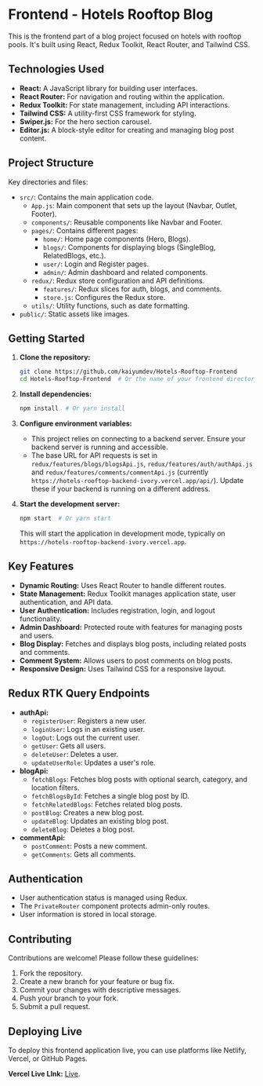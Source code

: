 # Frontend - Hotels Rooftop Blog

This is the frontend part of a blog project focused on hotels with rooftop pools. It's built using React, Redux Toolkit, React Router, and Tailwind CSS.

## Technologies Used

*   **React:** A JavaScript library for building user interfaces.
*   **React Router:** For navigation and routing within the application.
*   **Redux Toolkit:**  For state management, including API interactions.
*   **Tailwind CSS:** A utility-first CSS framework for styling.
*   **Swiper.js:** For the hero section carousel.
*   **Editor.js:** A block-style editor for creating and managing blog post content.

## Project Structure

Key directories and files:

*   `src/`: Contains the main application code.
    *   `App.js`: Main component that sets up the layout (Navbar, Outlet, Footer).
    *   `components/`: Reusable components like Navbar and Footer.
    *   `pages/`: Contains different pages:
        *   `home/`: Home page components (Hero, Blogs).
        *   `blogs/`: Components for displaying blogs (SingleBlog, RelatedBlogs, etc.).
        *   `user/`: Login and Register pages.
        *   `admin/`: Admin dashboard and related components.
    *   `redux/`: Redux store configuration and API definitions.
        *   `features/`:  Redux slices for auth, blogs, and comments.
        *   `store.js`: Configures the Redux store.
    *   `utils/`: Utility functions, such as date formatting.
*   `public/`: Static assets like images.

## Getting Started

1.  **Clone the repository:**

    ```bash
    git clone https://github.com/kaiyumdev/Hotels-Rooftop-Frontend
    cd Hotels-Rooftop-Frontend  # Or the name of your frontend directory
    ```

2.  **Install dependencies:**

    ```bash
    npm install  # Or yarn install
    ```

3.  **Configure environment variables:**

    *   This project relies on connecting to a backend server. Ensure your backend server is running and accessible.
    *   The base URL for API requests is set in `redux/features/blogs/blogsApi.js`, `redux/features/auth/authApi.js` and `redux/features/comments/commentApi.js` (currently `https://hotels-rooftop-backend-ivory.vercel.app/api/`).  Update these if your backend is running on a different address.

4.  **Start the development server:**

    ```bash
    npm start  # Or yarn start
    ```

    This will start the application in development mode, typically on `https://hotels-rooftop-backend-ivory.vercel.app`.

## Key Features

*   **Dynamic Routing:**  Uses React Router to handle different routes.
*   **State Management:** Redux Toolkit manages application state, user authentication, and API data.
*   **User Authentication:** Includes registration, login, and logout functionality.
*   **Admin Dashboard:** Protected route with features for managing posts and users.
*   **Blog Display:** Fetches and displays blog posts, including related posts and comments.
*   **Comment System:** Allows users to post comments on blog posts.
*   **Responsive Design:** Uses Tailwind CSS for a responsive layout.

## Redux RTK Query Endpoints

*   **authApi:**
    *   `registerUser`: Registers a new user.
    *   `loginUser`: Logs in an existing user.
    *   `logOut`: Logs out the current user.
    *   `getUser`: Gets all users.
    *   `deleteUser`: Deletes a user.
    *   `updateUserRole`: Updates a user's role.
*   **blogApi:**
    *   `fetchBlogs`: Fetches blog posts with optional search, category, and location filters.
    *   `fetchBlogsById`: Fetches a single blog post by ID.
    *   `fetchRelatedBlogs`: Fetches related blog posts.
    *   `postBlog`: Creates a new blog post.
    *   `updateBlog`: Updates an existing blog post.
    *   `deleteBlog`: Deletes a blog post.
*   **commentApi:**
    *   `postComment`: Posts a new comment.
    *   `getComments`: Gets all comments.

## Authentication

*   User authentication status is managed using Redux.
*   The `PrivateRouter` component protects admin-only routes.
*   User information is stored in local storage.

## Contributing

Contributions are welcome!  Please follow these guidelines:

1.  Fork the repository.
2.  Create a new branch for your feature or bug fix.
3.  Commit your changes with descriptive messages.
4.  Push your branch to your fork.
5.  Submit a pull request.

## Deploying Live

To deploy this frontend application live, you can use platforms like Netlify, Vercel, or GitHub Pages. 

 **Vercel Live LInk:** [Live](https://hotels-rooftop-backend-ivory.vercel.app/).